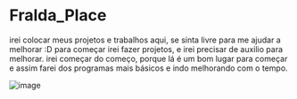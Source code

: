 # Fralda_Place
irei colocar meus projetos e trabalhos aqui, se sinta livre para me ajudar a melhorar :D
para começar irei fazer projetos, e irei precisar de auxilio para melhorar.
irei começar do começo, porque lá é um bom lugar para começar
e assim farei dos programas mais básicos e indo melhorando com o tempo.

![image](https://user-images.githubusercontent.com/125272856/218464249-58416d5d-44f6-4b39-8aae-00e2143a4932.png)
